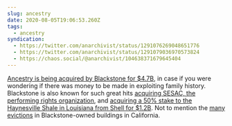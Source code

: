 ```yaml
---
slug: ancestry
date: 2020-08-05T19:06:53.260Z
tags:
  - ancestry
syndication:
  - https://twitter.com/anarchivist/status/1291076269048651776
  - https://twitter.com/anarchivist/status/1291079036970573824
  - https://chaos.social/@anarchivist/104638371679645404
---
```

[Ancestry is being acquired by Blackstone for $4.7B](https://www.blackstone.com/press-releases/article/blackstone-to-acquire-ancestry-leading-online-family-history-business-for-4-7-billion/), in case if you were wondering if there was money to be made in exploiting family history. Blackstone is also known for such great hits [acquiring SESAC, the performing rights organization](https://www.businesswire.com/news/home/20170104005784/en/Leading-Music-Rights-Organization-SESAC-Acquired-Blackstone), and [acquiring a 50% stake to the Haynesville Shale in Louisiana from Shell for $1.2B](https://www.businesswire.com/news/home/20140814005131/en/Vine-Oil-Gas-Blackstone-Energy-Partners-Acquire). Not to mention the [many evictions](https://antievictionmap.com/wallstreet-california) in Blackstone-owned buildings in California.